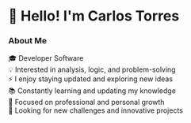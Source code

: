 # 👋 Hello! I'm Carlos Torres

### About Me
🎓 Developer Software<br>💡 Interested in analysis, logic, and problem-solving<br>⚡ I enjoy staying updated and exploring new ideas<br>📚 Constantly learning and updating my knowledge<br>🎯 Focused on professional and personal growth<br>🚀 Looking for new challenges and innovative projects

<!-- Proudly created with GPRM ( https://gprm.itsvg.in ) -->
